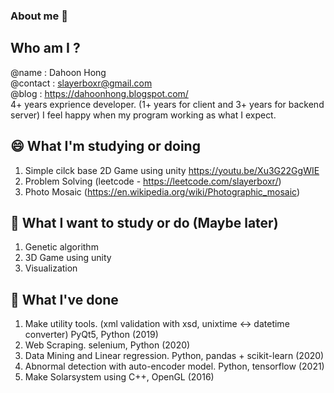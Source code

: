 ### About me 👋
## Who am I ?
@name : Dahoon Hong  
@contact : slayerboxr@gmail.com  
@blog : https://dahoonhong.blogspot.com/  
4+ years exprience developer. (1+ years for client and 3+ years for backend server)
I feel happy when my program working as what I expect.


## 😄 What I'm studying or doing
1. Simple cilck base 2D Game using unity
   https://youtu.be/Xu3G22GgWIE
2. Problem Solving (leetcode - https://leetcode.com/slayerboxr/)
3. Photo Mosaic (https://en.wikipedia.org/wiki/Photographic_mosaic)

   
## 🔭 What I want to study or do (Maybe later)
1. Genetic algorithm
2. 3D Game using unity
3. Visualization


## 🌱 What I've done
1. Make utility tools. (xml validation with xsd, unixtime <-> datetime converter) PyQt5, Python (2019)
2. Web Scraping. selenium, Python (2020)
3. Data Mining and Linear regression. Python, pandas + scikit-learn (2020)
4. Abnormal detection with auto-encoder model. Python, tensorflow (2021)
5. Make Solarsystem using C++, OpenGL (2016)

<!--
- 🔭 I’m currently working on ...
  * Samsung Electronics 
  Backend Engineer
- 🌱 I’m currently learning ...
- 👯 I’m looking to collaborate on ...
- 🤔 I’m looking for help with ...
- 💬 Ask me about ...
- 📫 How to reach me: ...
- 😄 Pronouns: ...
- ⚡ Fun fact: ...
->
